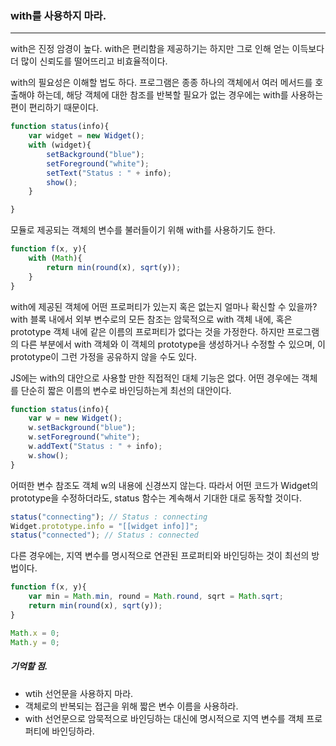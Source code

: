 ### with를 사용하지 마라. 

--- 

with은 진정 암경이 높다. with은 편리함을 제공하기는 하지만 그로 인해 얻는 이득보다 더 많이 신뢰도를 떨어뜨리고 비효율적이다. 

with의 필요성은 이해할 법도 하다. 프로그램은 종종 하나의 객체에서 여러 메서드를 호출해야 하는데, 해당 객체에 대한 참조를 반복할 필요가 없는 경우에는 with를 사용하는 편이 편리하기 때문이다.

```javascript
function status(info){
    var widget = new Widget();
    with (widget){
        setBackground("blue");
        setForeground("white");
        setText("Status : " + info); 
        show();
    }

}
```

모듈로 제공되는 객체의 변수를 불러들이기 위해 with를 사용하기도 한다.

```javascript
function f(x, y){
    with (Math){
        return min(round(x), sqrt(y)); 
    }
}
```

with에 제공된 객체에 어떤 프로퍼티가 있는지 혹은 없는지 얼마나 확신할 수 있을까? with 블록 내에서 외부 변수로의 모든 참조는 암묵적으로 with 객체 내에, 혹은 prototype 객체 내에 같은 이름의 
프로퍼티가 없다는 것을 가정한다. 하지만 프로그램의 다른 부분에서 with 객체와 이 객체의 prototype을 생성하거나 수정할 수 있으며, 이 prototype이 그런 가정을 공유하지 않을 수도 있다.



JS에는 with의 대안으로 사용할 만한 직접적인 대체 기능은 없다. 어떤 경우에는 객체를 단순히 짧은 이름의 변수로 바인딩하는게 최선의 대안이다.

```javascript
function status(info){
    var w = new Widget();
    w.setBackground("blue");
    w.setForeground("white");
    w.addText("Status : " + info);
    w.show();
}
```

어떠한 변수 참조도 객체 w의 내용에 신경쓰지 않는다. 따라서 어떤 코드가 Widget의 prototype을 수정하더라도, status 함수는 계속해서 기대한 대로 동작할 것이다.

```javascript
status("connecting"); // Status : connecting
Widget.prototype.info = "[[widget info]]";
status("connected"); // Status : connected

```


다른 경우에는, 지역 변수를 명시적으로 연관된 프로퍼티와 바인딩하는 것이 최선의 방법이다.

```javascript
function f(x, y){
    var min = Math.min, round = Math.round, sqrt = Math.sqrt; 
    return min(round(x), sqrt(y)); 
}
```

```javascript
Math.x = 0; 
Math.y = 0; 
```

##### 기억할 점. 
- wtih 선언문을 사용하지 마라. 
- 객체로의 반복되는 접근을 위해 짧은 변수 이름을 사용하라. 
- with 선언문으로 암묵적으로 바인딩하는 대신에 명시적으로 지역 변수를 객체 프로퍼티에 바인딩하라. 
